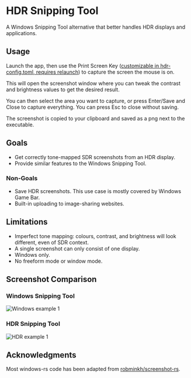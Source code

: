 # HDR Snipping Tool

A Windows Snipping Tool alternative that better handles HDR displays and applications.

## Usage

Launch the app, then use the Print Screen Key ([customizable in hdr-config.toml, requires relaunch](https://docs.rs/global-hotkey/latest/global_hotkey/hotkey/enum.Code.html)) to capture the screen the mouse is on.

This will open the screenshot window where you can tweak the contrast and brightness values to get the desired result.

You can then select the area you want to capture, or press Enter/Save and Close to capture everything. You can press Esc to close without saving.

The screenshot is copied to your clipboard and saved as a png next to the executable.

## Goals

- Get correctly tone-mapped SDR screenshots from an HDR display.
- Provide similar features to the Windows Snipping Tool.

### Non-Goals

- Save HDR screenshots. This use case is mostly covered by Windows Game Bar.
- Built-in uploading to image-sharing websites.

## Limitations

- Imperfect tone mapping: colours, contrast, and brightness will look different, even of SDR context.
- A single screenshot can only consist of one display.
- Windows only.
- No freeform mode or window mode.

## Screenshot Comparison

### Windows Snipping Tool

![Windows example 1][win-example-1]

### HDR Snipping Tool

![HDR example 1][hdr-example-1]

[win-example-1]: https://github.com/TrentShailer/hdr-snipping-tool/blob/version-1/media/window-snipping-tool-example-1.png "Windows snipping tool example showing a screenshot from Death Standing with blown out highlights"

[hdr-example-1]: https://github.com/TrentShailer/hdr-snipping-tool/blob/version-1/media/hdr-snipping-tool-example-1.png "HDR snipping tool example showing the same screenshot from Death Stranding without the blown out highlights"

## Acknowledgments

Most windows-rs code has been adapted from [robminkh/screenshot-rs](https://github.com/robmikh/screenshot-rs).
